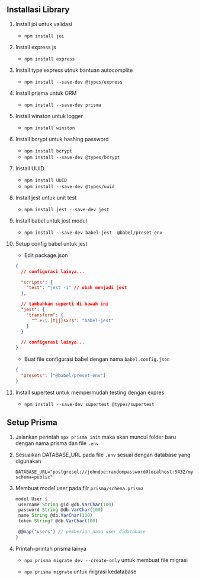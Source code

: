 ## Installasi Library

1.  Install joi untuk validasi

    - `npm install joi`

2.  Install express js

    - `npm install express`

3.  Install type express utnuk bantuan autocomplite

    - `npm install --save-dev @types/express`

4.  Install prisma untuk ORM

    - `npm install --save-dev prisma`

5.  Install winston untuk logger

    - `npm install winston`

6.  Install bcrypt untuk hashing password

    - `npm install bcrypt`
    - `npm install --save-dev @types/bcrypt`

7.  Install UUID

    - `npm install UUID`
    - `npm install --save-dev @types/uuid`

8.  Install jest untuk unit test

    - `npm install jest --save-dev jest`

9.  Install babel untuk jest modul

    - `npm install --save-dev babel-jest  @babel/preset-env`

10. Setup config babel untuk jest

    - Edit package.json

    ```json
    {
      // configurasi lainya...

      "scripts": {
        "test": "jest -i" // ubah menjadi jest
      },

      // tambahkan seperti di bawah ini
      "jest": {
        "transform": {
          "^.+\\.[t|j]sx?$": "babel-jest"
        }
      }

      // configurasi lainya...
    }
    ```

    - Buat file configurasi babel dengan nama `babel.config.json`

    ```json
    {
      "presets": ["@babel/preset-env"]
    }
    ```

11. Install supertest untuk mempermudah testing dengan expres

    - `npm install --save-dev supertest @types/supertest`

## Setup Prisma

1. Jalankan perintah `npx prisma init`
   maka akan muncul folder baru dengan nama prisma dan file `.env`

2. Sesuaikan DATABASE_URL pada file `.env` sesuai dengan database yang digunakan

   ```env
   DATABASE_URL="postgresql://johndoe:randompassword@localhost:5432/mydb?schema=public"
   ```

3. Membuat model user pada filr `prisma/schema.prisma`

   ```js
   model User {
    username String @id @db.VarChar(100)
    password String @db.VarChar(100)
    name String @db.VarChar(100)
    token String? @db.VarChar(100)

    @@map("users") // pemberian nama user didatabase
   }
   ```

4. Printah-printah prisma lainya

   - `npx prisma migrate dev --create-only` untuk membuat file migrasi

   - `npx prisma migrate` untuk migrasi kedatabase
